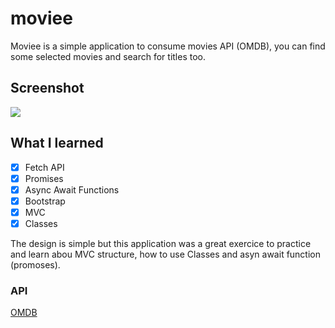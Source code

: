 # moviee

Moviee is a simple application to consume movies API (OMDB), you can find some selected movies and search for titles too.

## Screenshot

![](./assets/images.screenshot.png)

## What I learned

- [x] Fetch API
- [x] Promises
- [x] Async Await Functions
- [x] Bootstrap
- [x] MVC
- [x] Classes

The design is simple but this application was a great exercice to practice and learn abou MVC structure, how to use Classes and asyn await function (promoses).

### API

[OMDB](http://www.omdbapi.com)
